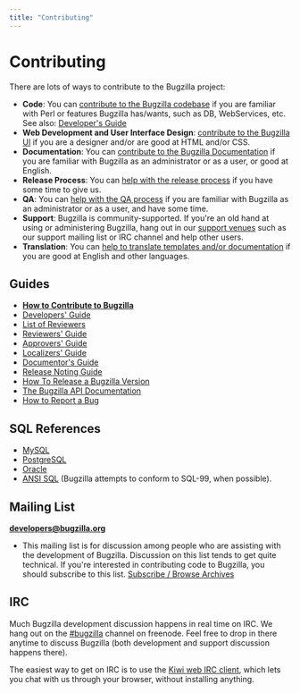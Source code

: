 ```yaml
---
title: "Contributing"
---
```

# Contributing

There are lots of ways to contribute to the Bugzilla project:

*   **Code**: You can [contribute to the Bugzilla codebase](https://wiki.mozilla.org/Bugzilla:Developers) if you are familiar with Perl or features Bugzilla has/wants, such as DB, WebServices, etc. See also: [Developer's Guide](/contributing/developer.html)
*   **Web Development and User Interface Design**: [contribute to the Bugzilla UI](/contributing/developer.html) if you are a designer and/or are good at HTML and/or CSS.
*   **Documentation**: You can [contribute to the Bugzilla Documentation](http://bugzilla.readthedocs.org/en/latest/style.html) if you are familiar with Bugzilla as an administrator or as a user, or good at English.
*   **Release Process**: You can [help with the release process](https://wiki.mozilla.org/Bugzilla:Release_Process) if you have some time to give us.
*   **QA**: You can [help with the QA process](https://wiki.mozilla.org/Bugzilla:QA) if you are familiar with Bugzilla as an administrator or as a user, and have some time.
*   **Support**: Bugzilla is community-supported. If you're an old hand at using or administering Bugzilla, hang out in our [support venues](/support/) such as our support mailing list or IRC channel and help other users.
*   **Translation**: You can [help to translate templates and/or documentation](http://bugzilla.readthedocs.org/en/latest/localizing/index.html) if you are good at English and other languages.

## Guides

  - [**How to Contribute to
    Bugzilla**](https://wiki.mozilla.org/Bugzilla:Developers)
  - [Developers' Guide](/contributing/developer.html)
  - [List of Reviewers](/contributing/reviewer-list.html)
  - [Reviewers' Guide](/contributing/reviewer.html)
  - [Approvers' Guide](/contributing/approver.html)
  - [Localizers'
    Guide](http://bugzilla.readthedocs.org/en/latest/localizing/index.html)
  - [Documentor's
    Guide](http://bugzilla.readthedocs.org/en/latest/style.html)
  - [Release Noting Guide](/contributing/releasenote.html)
  - [How To Release a Bugzilla
    Version](https://wiki.mozilla.org/Bugzilla:Release_Process)
  - [The Bugzilla API Documentation](/docs/5.0/en/html/api/)
  - [How to Report a Bug](reporting_bugs.html)

## SQL References

  - [MySQL](https://dev.mysql.com/doc/)
  - [PostgreSQL](http://www.postgresql.org/docs/)
  - [Oracle](http://www.oracle.com/technology/documentation/database.html)
  - [ANSI SQL](http://savage.net.au/SQL/) (Bugzilla attempts to conform
    to SQL-99, when possible).

## Mailing List

**[developers@bugzilla.org](https://lists.bugzilla.org/cgi-bin/mj_wwwusr?func=lists-long-full&extra=developers)**
- This mailing list is for discussion among people who are assisting
with the development of Bugzilla. Discussion on this list tends to get
quite technical. If you're interested in contributing code to Bugzilla,
you should subscribe to this list. [Subscribe / Browse
Archives](https://lists.bugzilla.org/cgi-bin/mj_wwwusr?func=lists-long-full&extra=developers)

## IRC

Much Bugzilla development discussion happens in real time on IRC. We
hang out on the [\#bugzilla](ircs://chat.freenode.net/bugzilla) channel
on freenode. Feel free to drop in there anytime to discuss Bugzilla
(both development and support discussion happens there).

The easiest way to get on IRC is to use the [Kiwi web IRC
client](https://kiwiirc.com/client/chat.freenode.net#bugzilla), which
lets you chat with us through your browser, without installing anything.
